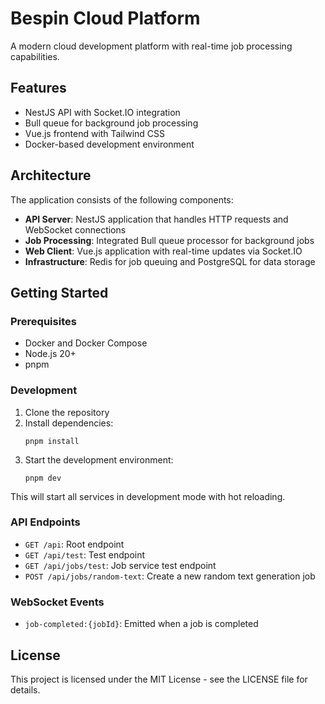 # Bespin Cloud Platform

A modern cloud development platform with real-time job processing capabilities.

## Features

- NestJS API with Socket.IO integration
- Bull queue for background job processing
- Vue.js frontend with Tailwind CSS
- Docker-based development environment

## Architecture

The application consists of the following components:

- **API Server**: NestJS application that handles HTTP requests and WebSocket connections
- **Job Processing**: Integrated Bull queue processor for background jobs
- **Web Client**: Vue.js application with real-time updates via Socket.IO
- **Infrastructure**: Redis for job queuing and PostgreSQL for data storage

## Getting Started

### Prerequisites

- Docker and Docker Compose
- Node.js 20+
- pnpm

### Development

1. Clone the repository
2. Install dependencies:
   ```
   pnpm install
   ```
3. Start the development environment:
   ```
   pnpm dev
   ```

This will start all services in development mode with hot reloading.

### API Endpoints

- `GET /api`: Root endpoint
- `GET /api/test`: Test endpoint
- `GET /api/jobs/test`: Job service test endpoint
- `POST /api/jobs/random-text`: Create a new random text generation job

### WebSocket Events

- `job-completed:{jobId}`: Emitted when a job is completed

## License

This project is licensed under the MIT License - see the LICENSE file for details.
